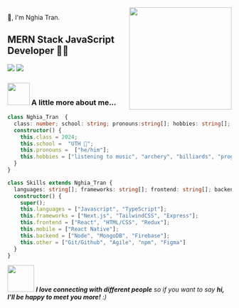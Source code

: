 <img align='right' src="https://media.giphy.com/media/M9gbBd9nbDrOTu1Mqx/giphy.gif" width="230">

🙏, I'm Nghia Tran.  
## MERN Stack JavaScript Developer 👨‍💻

[![](https://img.shields.io/badge/Facebook-TranMinhNghia-blue)](https://www.facebook.com/nghiatm202/)
[![](https://img.shields.io/badge/Gmail-nghiatm202%40gmail.com-red)](mailto:nghiatm202@gmail.com)


### <img src="https://media.giphy.com/media/VgCDAzcKvsR6OM0uWg/giphy.gif" width="50"> A little more about me...  


```typescript
class Nghia_Tran  {
  class: number; school: string; pronouns:string[]; hobbies: string[]; 
  constructor() {
    this.class = 2024;
    this.school =  "UTH 🐘";
    this.pronouns =  ["he/him"];
    this.hobbies = ["listening to music", "archery", "billiards", "programming"]
  }
}

class Skills extends Nghia_Tran {
  languages: string[]; frameworks: string[]; frontend: string[]; backend: string[]; mobile: sintrg[], other: string[]
  constructor() {
    super();
    this.languages = ["Javascript", "TypeScript"];
    this.frameworks = ["Next.js", "TailwindCSS", "Express"];
    this.frontend = ["React", "HTML/CSS", "Redux"];
    this.mobile = ["React Native"];
    this.backend = ["Node", "MongoDB", "Firebase"];
    this.other = ["Git/Github", "Agile", "npm", "Figma"]
  }
}
```

<img src="https://media.giphy.com/media/LnQjpWaON8nhr21vNW/giphy.gif" width="60"> <em><b>I love connecting with different people</b> so if you want to say <b>hi, I'll be happy to meet you more!</b> :)</em>


